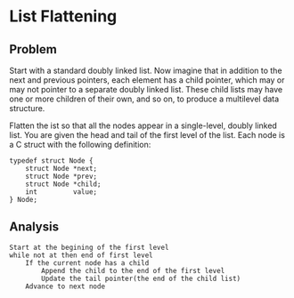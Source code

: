 # List Flattening

## Problem

Start with a standard doubly linked list.
Now imagine that in addition to the next and previous pointers, each element has a child pointer, which may or may not pointer to a separate doubly linked list. These child lists may have one or more children of their own, and so on, to produce a multilevel data structure.

Flatten the ist so that all the nodes appear in a single-level, doubly linked list.
You are given the head and tail of the first level of the list. Each node is a C struct with the following definition:

    typedef struct Node {
        struct Node *next;
        struct Node *prev;
        struct Node *child;
        int         value;
    } Node;

## Analysis


    Start at the begining of the first level
    while not at then end of first level
        If the current node has a child
            Append the child to the end of the first level
            Update the tail pointer(the end of the child list)
        Advance to next node
